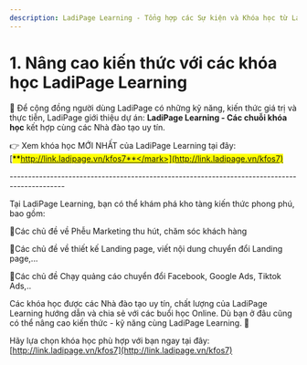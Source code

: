 ```yaml
---
description: LadiPage Learning - Tổng hợp các Sự kiện và Khóa học từ LadiPage
---
```


# 1. Nâng cao kiến thức với các khóa học LadiPage Learning

💙 Để cộng đồng người dùng LadiPage có những kỹ năng, kiến thức giá trị và thực tiễn, LadiPage giới thiệu dự án: **LadiPage Learning - Các chuỗi khóa học** kết hợp cùng các Nhà đào tạo uy tín.&#x20;

👉 Xem khóa học MỚI NHẤT của LadiPage Learning tại đây: [<mark style="background-color:yellow;">**http://link.ladipage.vn/kfos7**</mark>](http://link.ladipage.vn/kfos7)

\---------------------------------------------------------------------------------------------

Tại LadiPage Learning, bạn có thể khám phá kho tàng kiến thức phong phú, bao gồm:

📍Các chủ đề về Phễu Marketing thu hút, chăm sóc khách hàng&#x20;

📍Các chủ đề về thiết kế Landing page, viết nội dung chuyển đổi Landing page,...&#x20;

📍Các chủ đề Chạy quảng cáo chuyển đổi Facebook, Google Ads, Tiktok Ads,..

Các khóa học được các Nhà đào tạo uy tín, chất lượng của LadiPage Learning hướng dẫn và chia sẻ với các buổi học Online. Dù bạn ở đâu cũng có thể nâng cao kiến thức - kỹ năng cùng LadiPage Learning. 💙

Hãy lựa chọn khóa học phù hợp với bạn ngay tại đây: [http://link.ladipage.vn/kfos7](http://link.ladipage.vn/kfos7)
